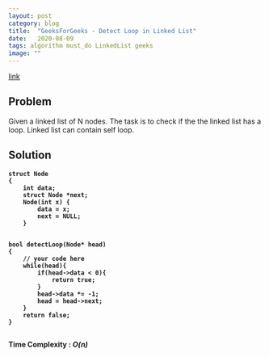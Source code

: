 ```yaml
---
layout: post
category: blog
title:  "GeeksForGeeks - Detect Loop in Linked List"
date:   2020-08-09
tags: algorithm must_do LinkedList geeks
image: ""
---
```

<a href="https://practice.geeksforgeeks.org/problems/detect-loop-in-linked-list/1">link</a>

## Problem
Given a linked list of N nodes. The task is to check if the the linked list has a loop. Linked list can contain self loop.

## Solution
<pre><code><strong>struct Node
{
    int data;
    struct Node *next;
    Node(int x) {
        data = x;
        next = NULL;
    }


bool detectLoop(Node* head)
{
    // your code here
    while(head){
        if(head->data < 0){
            return true;
        }
        head->data *= -1;
        head = head->next;
    }
    return false;
}

</strong></code></pre>
<strong>Time Complexity : <i>O(n)</i></strong>